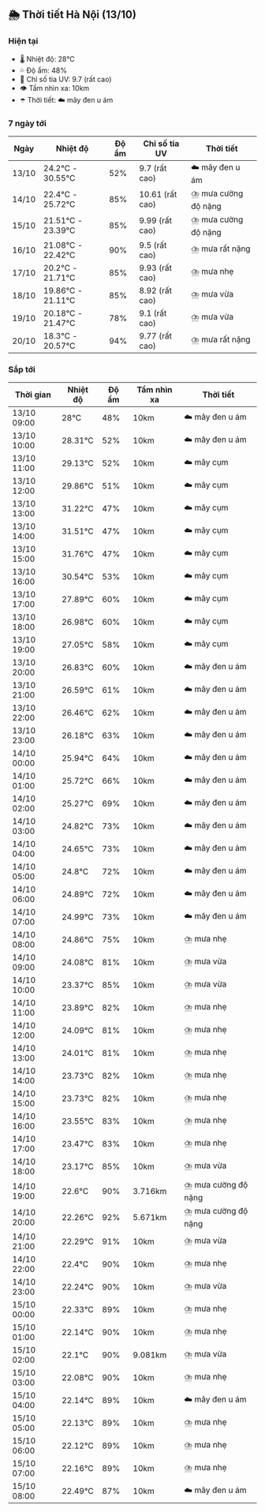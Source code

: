 ## 🌦️ Thời tiết Hà Nội (13/10)

### Hiện tại

- 🌡️ Nhiệt độ: 28℃
- 💦 Độ ẩm: 48%
- 🌟 Chỉ số tia UV: 9.7 (rất cao)
- 👁️ Tầm nhìn xa: 10km
- ☂️ Thời tiết: ☁️ mây đen u ám

### 7 ngày tới

| Ngày | Nhiệt độ | Độ ẩm | Chỉ số tia UV | Thời tiết |
| --- | --- | --- | --- | --- |
| 13/10 | 24.2℃ - 30.55℃ | 52% | 9.7 (rất cao) | ☁️ mây đen u ám |
| 14/10 | 22.4℃ - 25.72℃ | 85% | 10.61 (rất cao) | ⛈️ mưa cường độ nặng |
| 15/10 | 21.51℃ - 23.39℃ | 85% | 9.99 (rất cao) | ⛈️ mưa cường độ nặng |
| 16/10 | 21.08℃ - 22.42℃ | 90% | 9.5 (rất cao) | ⛈️ mưa rất nặng |
| 17/10 | 20.2℃ - 21.71℃ | 85% | 9.93 (rất cao) | ⛈️ mưa nhẹ |
| 18/10 | 19.86℃ - 21.11℃ | 85% | 8.92 (rất cao) | ⛈️ mưa vừa |
| 19/10 | 20.18℃ - 21.47℃ | 78% | 9.1 (rất cao) | ⛈️ mưa vừa |
| 20/10 | 18.3℃ - 20.57℃ | 94% | 9.77 (rất cao) | ⛈️ mưa rất nặng |

### Sắp tới

| Thời gian | Nhiệt độ | Độ ẩm | Tầm nhìn xa | Thời tiết |
| --- | --- | --- | --- | --- |
| 13/10 09:00 | 28℃ | 48% | 10km | ☁️ mây đen u ám |
| 13/10 10:00 | 28.31℃ | 52% | 10km | ☁️ mây đen u ám |
| 13/10 11:00 | 29.13℃ | 52% | 10km | ☁️ mây cụm |
| 13/10 12:00 | 29.86℃ | 51% | 10km | ☁️ mây cụm |
| 13/10 13:00 | 31.22℃ | 47% | 10km | ☁️ mây cụm |
| 13/10 14:00 | 31.51℃ | 47% | 10km | ☁️ mây cụm |
| 13/10 15:00 | 31.76℃ | 47% | 10km | ☁️ mây cụm |
| 13/10 16:00 | 30.54℃ | 53% | 10km | ☁️ mây cụm |
| 13/10 17:00 | 27.89℃ | 60% | 10km | ☁️ mây cụm |
| 13/10 18:00 | 26.98℃ | 60% | 10km | ☁️ mây cụm |
| 13/10 19:00 | 27.05℃ | 58% | 10km | ☁️ mây cụm |
| 13/10 20:00 | 26.83℃ | 60% | 10km | ☁️ mây đen u ám |
| 13/10 21:00 | 26.59℃ | 61% | 10km | ☁️ mây đen u ám |
| 13/10 22:00 | 26.46℃ | 62% | 10km | ☁️ mây đen u ám |
| 13/10 23:00 | 26.18℃ | 63% | 10km | ☁️ mây đen u ám |
| 14/10 00:00 | 25.94℃ | 64% | 10km | ☁️ mây đen u ám |
| 14/10 01:00 | 25.72℃ | 66% | 10km | ☁️ mây đen u ám |
| 14/10 02:00 | 25.27℃ | 69% | 10km | ☁️ mây đen u ám |
| 14/10 03:00 | 24.82℃ | 73% | 10km | ☁️ mây đen u ám |
| 14/10 04:00 | 24.65℃ | 73% | 10km | ☁️ mây đen u ám |
| 14/10 05:00 | 24.8℃ | 72% | 10km | ☁️ mây đen u ám |
| 14/10 06:00 | 24.89℃ | 72% | 10km | ☁️ mây đen u ám |
| 14/10 07:00 | 24.99℃ | 73% | 10km | ☁️ mây đen u ám |
| 14/10 08:00 | 24.86℃ | 75% | 10km | ⛈️ mưa nhẹ |
| 14/10 09:00 | 24.08℃ | 81% | 10km | ⛈️ mưa vừa |
| 14/10 10:00 | 23.37℃ | 85% | 10km | ⛈️ mưa vừa |
| 14/10 11:00 | 23.89℃ | 82% | 10km | ⛈️ mưa nhẹ |
| 14/10 12:00 | 24.09℃ | 81% | 10km | ⛈️ mưa nhẹ |
| 14/10 13:00 | 24.01℃ | 81% | 10km | ⛈️ mưa nhẹ |
| 14/10 14:00 | 23.73℃ | 82% | 10km | ⛈️ mưa nhẹ |
| 14/10 15:00 | 23.73℃ | 82% | 10km | ⛈️ mưa nhẹ |
| 14/10 16:00 | 23.55℃ | 83% | 10km | ⛈️ mưa nhẹ |
| 14/10 17:00 | 23.47℃ | 83% | 10km | ⛈️ mưa nhẹ |
| 14/10 18:00 | 23.17℃ | 85% | 10km | ⛈️ mưa vừa |
| 14/10 19:00 | 22.6℃ | 90% | 3.716km | ⛈️ mưa cường độ nặng |
| 14/10 20:00 | 22.26℃ | 92% | 5.671km | ⛈️ mưa cường độ nặng |
| 14/10 21:00 | 22.29℃ | 91% | 10km | ⛈️ mưa vừa |
| 14/10 22:00 | 22.4℃ | 90% | 10km | ⛈️ mưa nhẹ |
| 14/10 23:00 | 22.24℃ | 90% | 10km | ⛈️ mưa vừa |
| 15/10 00:00 | 22.33℃ | 89% | 10km | ⛈️ mưa nhẹ |
| 15/10 01:00 | 22.14℃ | 90% | 10km | ⛈️ mưa nhẹ |
| 15/10 02:00 | 22.1℃ | 90% | 9.081km | ⛈️ mưa vừa |
| 15/10 03:00 | 22.08℃ | 90% | 10km | ⛈️ mưa nhẹ |
| 15/10 04:00 | 22.14℃ | 89% | 10km | ☁️ mây đen u ám |
| 15/10 05:00 | 22.13℃ | 89% | 10km | ⛈️ mưa nhẹ |
| 15/10 06:00 | 22.12℃ | 89% | 10km | ⛈️ mưa nhẹ |
| 15/10 07:00 | 22.16℃ | 89% | 10km | ⛈️ mưa nhẹ |
| 15/10 08:00 | 22.49℃ | 87% | 10km | ☁️ mây đen u ám |
